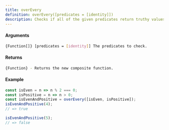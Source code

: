 ```yaml
---
title: overEvery
definition: overEvery([predicates = [identity]])
description: Checks if all of the given predicates return truthy values when invoked with the arguments provided.
---
```



#### Arguments


```bash
{Function[]} [predicates = [identity]] The predicates to check.
```


#### Returns


```bash
{Function} - Returns the new composite function.
```


#### Example


```ts
const isEven = n => n % 2 === 0;
const isPositive = n => n > 0;
const isEvenAndPositive = overEvery([isEven, isPositive]);
isEvenAndPositive(4);
// => true

isEvenAndPositive(5);
// => false
```